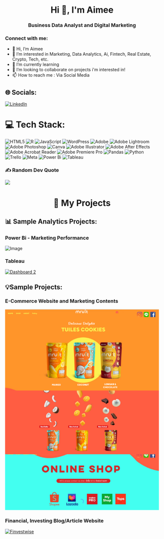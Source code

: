 <h1 align="center">Hi 👋, I'm Aimee</h1>
<h3 align="center">Business Data Analyst and Digital Marketing</h3>

<h3 align="left">Connect with me:</h3>
<p align="left">
</p>


- 👋 Hi, I’m Aimee
- 👀 I’m interested in Marketing, Data Analytics, Ai, Fintech, Real Estate, Crypto, Tech, etc.
- 🌱 I’m currently learning 
- 💞️ I’m looking to collaborate on projects i'm interested in!
- 📫 How to reach me : Via Social Media



## 🌐 Socials:
[![LinkedIn](https://img.shields.io/badge/LinkedIn-%230077B5.svg?logo=linkedin&logoColor=white)](https://linkedin.com/in/Suwimarn) 

# 💻 Tech Stack:
![HTML5](https://img.shields.io/badge/html5-%23E34F26.svg?style=for-the-badge&logo=html5&logoColor=white) ![R](https://img.shields.io/badge/r-%23276DC3.svg?style=for-the-badge&logo=r&logoColor=white) ![JavaScript](https://img.shields.io/badge/javascript-%23323330.svg?style=for-the-badge&logo=javascript&logoColor=%23F7DF1E) ![WordPress](https://img.shields.io/badge/WordPress-%23117AC9.svg?style=for-the-badge&logo=WordPress&logoColor=white) ![Adobe](https://img.shields.io/badge/adobe-%23FF0000.svg?style=for-the-badge&logo=adobe&logoColor=white) ![Adobe Lightroom](https://img.shields.io/badge/Adobe%20Lightroom-31A8FF.svg?style=for-the-badge&logo=Adobe%20Lightroom&logoColor=white) ![Adobe Photoshop](https://img.shields.io/badge/adobe%20photoshop-%2331A8FF.svg?style=for-the-badge&logo=adobe%20photoshop&logoColor=white) ![Canva](https://img.shields.io/badge/Canva-%2300C4CC.svg?style=for-the-badge&logo=Canva&logoColor=white) ![Adobe Illustrator](https://img.shields.io/badge/adobe%20illustrator-%23FF9A00.svg?style=for-the-badge&logo=adobe%20illustrator&logoColor=white) ![Adobe After Effects](https://img.shields.io/badge/Adobe%20After%20Effects-9999FF.svg?style=for-the-badge&logo=Adobe%20After%20Effects&logoColor=white) ![Adobe Acrobat Reader](https://img.shields.io/badge/Adobe%20Acrobat%20Reader-EC1C24.svg?style=for-the-badge&logo=Adobe%20Acrobat%20Reader&logoColor=white) ![Adobe Premiere Pro](https://img.shields.io/badge/Adobe%20Premiere%20Pro-9999FF.svg?style=for-the-badge&logo=Adobe%20Premiere%20Pro&logoColor=white) ![Pandas](https://img.shields.io/badge/pandas-%23150458.svg?style=for-the-badge&logo=pandas&logoColor=white) ![Python](https://img.shields.io/badge/python-3670A0?style=for-the-badge&logo=python&logoColor=ffdd54) ![Trello](https://img.shields.io/badge/Trello-%23026AA7.svg?style=for-the-badge&logo=Trello&logoColor=white) ![Meta](https://img.shields.io/badge/Meta-%230467DF.svg?style=for-the-badge&logo=Meta&logoColor=white) ![Power Bi](https://img.shields.io/badge/power_bi-F2C811?style=for-the-badge&logo=powerbi&logoColor=black) ![Tableau](https://img.shields.io/badge/Tableau-E97627?style=for-the-badge&logo=Tableau&logoColor=white)


### ✍️ Random Dev Quote
![](https://quotes-github-readme.vercel.app/api?type=horizontal&theme=radical)

<h1 align="center"> 🚀 My Projects</h1>

## 📊 Sample Analytics Projects:

### Power Bi - Marketing Performance
<img width="1206" alt="Image" src="https://github.com/user-attachments/assets/5aed321e-5087-47c0-a2df-7b06e386dad3" />


### Tableau

<div class='tableauPlaceholder' id='viz1732964878398' style='position: relative'><noscript><a href='#'><img alt='Dashboard 2 ' src='https:&#47;&#47;public.tableau.com&#47;static&#47;images&#47;Ba&#47;BangkokCondoRentalPrice&#47;Dashboard2&#47;1_rss.png' style='border: none' /></a></noscript><object class='tableauViz'  style='display:none;'><param name='host_url' value='https%3A%2F%2Fpublic.tableau.com%2F' /> <param name='embed_code_version' value='3' /> <param name='site_root' value='' /><param name='name' value='BangkokCondoRentalPrice&#47;Dashboard2' /><param name='tabs' value='no' /><param name='toolbar' value='yes' /><param name='static_image' value='https:&#47;&#47;public.tableau.com&#47;static&#47;images&#47;Ba&#47;BangkokCondoRentalPrice&#47;Dashboard2&#47;1.png' /> <param name='animate_transition' value='yes' /><param name='display_static_image' value='yes' /><param name='display_spinner' value='yes' /><param name='display_overlay' value='yes' /><param name='display_count' value='yes' /><param name='language' value='en-US' /></object></div>             

## 💡Sample Projects:

### E-Commerce Website and Marketing Contents

[![Mruit](https://raw.githubusercontent.com/AimeeSuwimarn/AimeeSuwimarn/refs/heads/main/Screenshot%202567-11-30%20at%2019.18.13.png)](https://mruitfood.wixsite.com/mruit1)


### Financial, Investing Blog/Article Website 

[![Finvestwise](https://raw.github.com/AimeeSuwimarn/AimeeSuwimarn/refs/heads/main/Screenshot%202568-01-20%20at%2013.22.52.png)](https://finvestwise.com/)




<!---
AimeeSuwimarn/AimeeSuwimarn is a ✨ special ✨ repository because its `README.md` (this file) appears on your GitHub profile.
You can click the Preview link to take a look at your changes.
--->
